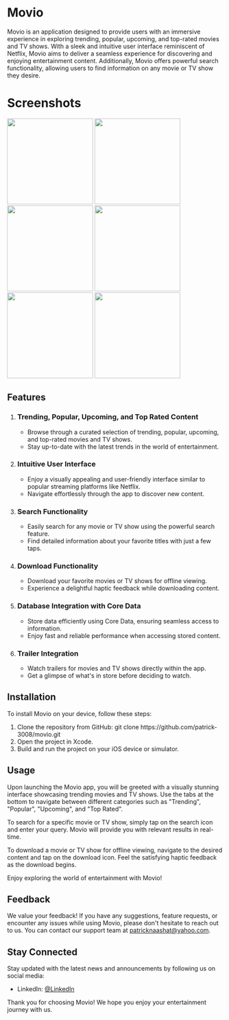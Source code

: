 # Movio

Movio is an application designed to provide users with an immersive experience in exploring trending, popular, upcoming, and top-rated movies and TV shows. With a sleek and intuitive user interface reminiscent of Netflix, Movio aims to deliver a seamless experience for discovering and enjoying entertainment content. Additionally, Movio offers powerful search functionality, allowing users to find information on any movie or TV show they desire.

# Screenshots
<img src = "https://github.com/patrick-3008/Movio/assets/121394398/8d1674c2-d09b-4787-8106-2490c139ae74" width = "200">
<img src = "https://github.com/patrick-3008/Movio/assets/121394398/9b6f9154-b6d3-4c6c-b6e1-07febfab9129" width = "200">
<img src = "https://github.com/patrick-3008/Movio/assets/121394398/d6577903-6917-4b9f-9479-6f66cd0de5c9" width = "200">
<img src = "https://github.com/patrick-3008/Movio/assets/121394398/477b6c55-742b-4376-ada5-78278d20a882" width = "200">
<img src = "https://github.com/patrick-3008/Movio/assets/121394398/f43c762e-e6c9-4433-9229-619bc03b9642" width = "200">
<img src = "https://github.com/patrick-3008/Movio/assets/121394398/52627f79-1664-472f-9748-86ab5d150b8a" width = "200">

<h2>Features</h2>
<ol>
    <li>
        <h3>Trending, Popular, Upcoming, and Top Rated Content</h3>
        <ul>
            <li>Browse through a curated selection of trending, popular, upcoming, and top-rated movies and TV shows.</li>
            <li>Stay up-to-date with the latest trends in the world of entertainment.</li>
        </ul>
    </li>
    <li>
        <h3>Intuitive User Interface</h3>
        <ul>
            <li>Enjoy a visually appealing and user-friendly interface similar to popular streaming platforms like Netflix.</li>
            <li>Navigate effortlessly through the app to discover new content.</li>
        </ul>
    </li>
    <li>
        <h3>Search Functionality</h3>
        <ul>
            <li>Easily search for any movie or TV show using the powerful search feature.</li>
            <li>Find detailed information about your favorite titles with just a few taps.</li>
        </ul>
    </li>
    <li>
        <h3>Download Functionality</h3>
        <ul>
            <li>Download your favorite movies or TV shows for offline viewing.</li>
            <li>Experience a delightful haptic feedback while downloading content.</li>
        </ul>
    </li>
    <li>
        <h3>Database Integration with Core Data</h3>
        <ul>
            <li>Store data efficiently using Core Data, ensuring seamless access to information.</li>
            <li>Enjoy fast and reliable performance when accessing stored content.</li>
        </ul>
    </li>
    <li>
        <h3>Trailer Integration</h3>
        <ul>
            <li>Watch trailers for movies and TV shows directly within the app.</li>
            <li>Get a glimpse of what's in store before deciding to watch.</li>
        </ul>
    </li>
</ol>

<h2>Installation</h2>
<p>To install Movio on your device, follow these steps:</p>
<ol>
  <li>Clone the repository from GitHub: git clone https://github.com/patrick-3008/movio.git</li>
  <li>Open the project in Xcode.</li>
  <li>Build and run the project on your iOS device or simulator.</li>
</ol>

<h2>Usage</h2>
<p>Upon launching the Movio app, you will be greeted with a visually stunning interface showcasing trending movies and TV shows. Use the tabs at the bottom to navigate between different categories such as "Trending", "Popular", "Upcoming", and "Top Rated".</p>
<p>To search for a specific movie or TV show, simply tap on the search icon and enter your query. Movio will provide you with relevant results in real-time.</p>
<p>To download a movie or TV show for offline viewing, navigate to the desired content and tap on the download icon. Feel the satisfying haptic feedback as the download begins.</p>
<p>Enjoy exploring the world of entertainment with Movio!</p>

<h2>Feedback</h2>

<p>We value your feedback! If you have any suggestions, feature requests, or encounter any issues while using Movio, please don't hesitate to reach out to us. You can contact our support team at <a href="mailto:patricknaashat@yahoo.com">patricknaashat@yahoo.com</a>.</p>

<h2>Stay Connected</h2>

<p>Stay updated with the latest news and announcements by following us on social media:</p>
<ul>
    <li>LinkedIn: <a href="www.linkedin.com/in/patrick-nashaat-0474ba24a">@LinkedIn</a></li>
</ul>

<p>Thank you for choosing Movio! We hope you enjoy your entertainment journey with us.</p>
